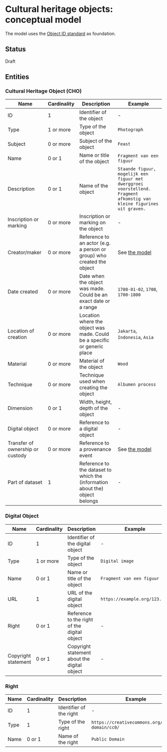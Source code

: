 # Cultural heritage objects: conceptual model

The model uses the [Object ID standard](https://icom.museum/en/resources/standards-guidelines/objectid/) as foundation.

## Status

Draft

## Entities

### Cultural Heritage Object (CHO)

|Name|Cardinality|Description|Example|
|-|-|-|-|
|ID|1|Identifier of the object|-|
|Type|1 or more|Type of the object|`Photograph`|
|Subject|0 or more|Subject of the object|`Feast`|
|Name|0 or 1|Name or title of the object|`Fragment van een figuur`|
|Description|0 or 1|Name of the object|`Staande figuur, mogelijk een figuur met dwerggroei voorstellend. Fragment afkomstig van kleine figurines uit graven.`|
|Inscription or marking|0 or more|Inscription or marking on the object|-|
|Creator/maker|0 or more|Reference to an actor (e.g. a person or group) who created the object|See [the model](../actors/conceptual.md)|
|Date created|0 or more|Date when the object was made. Could be an exact date or a range|`1708-01-02`, `1708`, `1700-1800`|
|Location of creation|0 or more|Location where the object was made. Could be a specific or generic place|`Jakarta`, `Indonesia`, `Asia`|
|Material|0 or more|Material of the object|`Wood`|
|Technique|0 or more|Technique used when creating the object|`Albumen process`|
|Dimension|0 or 1|Width, height, depth of the object|-|
|Digital object|0 or more|Reference to a digital object|-|
|Transfer of ownership or custody|0 or more|Reference to a provenance event|See [the model](../provenance/conceptual.md)|
|Part of dataset|1|Reference to the dataset to which the (information about the) object belongs|-|

### Digital Object

|Name|Cardinality|Description|Example|
|-|-|-|-|
|ID|1|Identifier of the digital object|-|
|Type|1 or more|Type of the object|`Digital image`|
|Name|0 or 1|Name or title of the object|`Fragment van een figuur`|
|URL|1|URL of the digital object|`https://example.org/123.jpg`|
|Right|0 or 1|Reference to the right of the digital object|-|
|Copyright statement|0 or 1|Copyright statement about the digital object|-|

### Right

|Name|Cardinality|Description|Example|
|-|-|-|-|
|ID|1|Identifier of the right|-|
|Type|1|Type of the right|`https://creativecommons.org/public-domain/cc0/`|
|Name|0 or 1|Name of the right|`Public Domain`|
